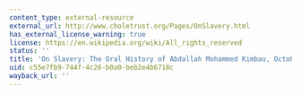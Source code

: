 ```yaml
---
content_type: external-resource
external_url: http://www.choletrust.org/Pages/OnSlavery.html
has_external_license_warning: true
license: https://en.wikipedia.org/wiki/All_rights_reserved
status: ''
title: 'On Slavery: The Oral History of Abdallah Mohammed Kimbau, October 1995'
uid: c55e7fb9-744f-4c26-b0a0-beb2e4b6718c
wayback_url: ''
---
```

